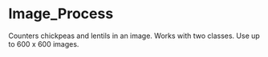 # Image_Process
Counters chickpeas and lentils in an image. Works with two classes. Use up to 600 x 600 images.
